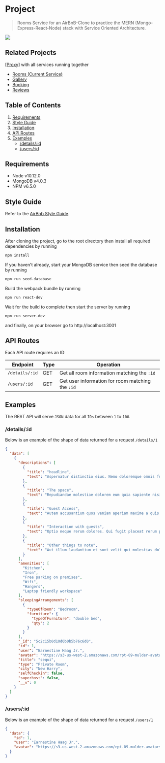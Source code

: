 # Project

> Rooms Service for an AirBnB-Clone to practice the MERN (Mongo-Express-React-Node) stack with Service Oriented Architecture.

![](example.gif)
## Related Projects

[[Proxy]](https://github.com/rpt09-mulder/proxy-allen) with all services running together

- [Rooms (Current Service)](https://github.com/rpt09-mulder/rooms)
- [Gallery](https://github.com/rpt09-mulder/gallery)
- [Booking](https://github.com/rpt09-mulder/booking)
- [Reviews](https://github.com/rpt09-mulder/reviews)

## Table of Contents

1. [Requirements](#Requirements)
1. [Style Guide](#Style-Guide)
1. [Installation](#Installation)
1. [API Routes](#API-Routes)
1. [Examples](#Examples)
   - [/details/:id](#detailsid)
   - [/users/:id](#usersid)

## Requirements

- Node v10.12.0
- MongoDB v4.0.3
- NPM v6.5.0

## Style Guide

Refer to the [AirBnb Style Guide](https://github.com/airbnb/javascript).

## Installation

After cloning the project, go to the root directory then install all required dependencies by running

```sh
npm install
```

If you haven't already, start your MongoDB service then seed the database by running

```sh
npm run seed-database
```

Build the webpack bundle by running

```sh
npm run react-dev
```

Wait for the build to complete then start the server by running

```sh
npm run server-dev
```

and finally, on your browser go to http://localhost:3001

## API Routes

Each API route requires an ID

| Endpoint       | Type | Operation                                        |
| -------------- | ---- | ------------------------------------------------ |
| `/details/:id` | GET  | Get all room information matching the `:id`      |
| `/users/:id`   | GET  | Get user information for room matching the `:id` |

## Examples

The REST API will serve `JSON` data for all `IDs` between `1` to `100`.

### /details/:id

Below is an example of the shape of data returned for a request `/details/1`

```json
{
  "data": [
    {
      "descriptions": [
        {
          "title": "headline",
          "text": "Aspernatur distinctio eius. Nemo doloremque omnis fuga optio ut et debitis voluptatem illum. At dolores aliquid suscipit eos sint. Pariatur ut mollitia quis odit facilis temporibus."
        },
        {
          "title": "The space",
          "text": "Repudiandae molestiae dolorem eum quia sapiente nisi eum. Deleniti ut est tempora. Dignissimos et et reprehenderit voluptas ea aliquid. Sed delectus est cum qui vero eaque facilis voluptatem. Dicta et distinctio optio voluptatem quibusdam sequi corporis iste consequuntur. Quidem vero repellendus eaque minima quia."
        },
        {
          "title": "Guest Access",
          "text": "Autem accusantium quos veniam aperiam maxime a quis commodi. Voluptas eum neque tenetur nulla quae quibusdam illo et voluptas. Voluptates quis nobis. Sed facere nobis est porro laborum impedit voluptatem. Non totam harum ipsa earum quo aliquam labore est qui. Pariatur quia nulla et quis autem tenetur."
        },
        {
          "title": "Interaction with guests",
          "text": "Optio neque rerum dolores. Qui fugit placeat rerum porro. Suscipit provident hic similique eligendi est assumenda perspiciatis iure quibusdam. Hic nihil sed optio veritatis. Velit eaque enim."
        },
        {
          "title": "Other things to note",
          "text": "Aut illum laudantium et sunt velit qui molestias doloremque. Natus quis ducimus expedita dignissimos deserunt. Molestiae sapiente at quo incidunt et. Fugit omnis facere eius ex. Rerum nisi aut voluptatem molestiae ipsum. Veniam minima quas."
        }
      ],
      "amenities": [
        "Kitchen",
        "Iron",
        "Free parking on premises",
        "Wifi",
        "Hangers",
        "Laptop friendly workspace"
      ],
      "sleepingArrangements": [
        {
          "typeOfRoom": "Bedroom",
          "furniture": {
            "typeOfFurniture": "double bed",
            "qty": 2
          }
        }
      ],
      "_id": "5c2c15b0d10d0b0b5b76c6d0",
      "id": 1,
      "user": "Earnestine Haag Jr.",
      "avatar": "https://s3-us-west-2.amazonaws.com/rpt-09-mulder-avatars/person1.jpg",
      "title": "sequi",
      "type": "Private Room",
      "city": "New Harry",
      "selfCheckin": false,
      "superhost": false,
      "__v": 0
    }
  ]
}
```

### /users/:id

Below is an example of the shape of data returned for a request `/users/1`

```json
{
  "data": {
    "id": 1,
    "user": "Earnestine Haag Jr.",
    "avatar": "https://s3-us-west-2.amazonaws.com/rpt-09-mulder-avatars/person1.jpg"
  }
}
```